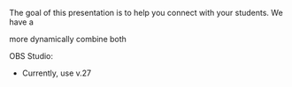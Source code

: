 The goal of this presentation is to help you connect with your students. We have a

more dynamically combine both

OBS Studio:

- Currently, use v.27
